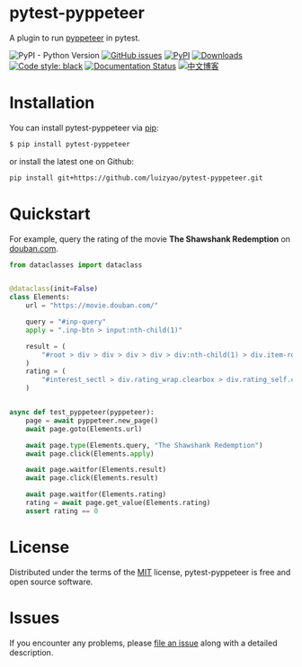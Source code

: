 # pytest-pyppeteer
A plugin to run [pyppeteer](https://github.com/pyppeteer/pyppeteer) in pytest.

![PyPI - Python Version](https://img.shields.io/pypi/pyversions/pytest-pyppeteer)
[![GitHub issues](https://img.shields.io/github/issues-raw/luizyao/pytest-pyppeteer)](https://github.com/luizyao/pytest-pyppeteer/issues)
[![PyPI](https://img.shields.io/pypi/v/pytest-pyppeteer)](https://pypi.org/project/pytest-pyppeteer/)
[![Downloads](https://pepy.tech/badge/pytest-pyppeteer)](https://pepy.tech/project/pytest-pyppeteer)
[![Code style: black](https://img.shields.io/badge/code%20style-black-000000.svg)](https://github.com/psf/black)
[![Documentation Status](https://readthedocs.org/projects/pytest-pyppeteer/badge/?version=latest)](https://pytest-pyppeteer.readthedocs.io/en/latest/?badge=latest)
[![中文博客](https://img.shields.io/badge/blog-%E4%B8%AD%E6%96%87%E5%8D%9A%E5%AE%A2-yellowgreen)](https://luizyao.com/post/2020-11-06-run-pyppeteer-in-pytest/)

# Installation
You can install pytest-pyppeteer via [pip](https://pypi.org/project/pip/):

```bash
$ pip install pytest-pyppeteer
```

or install the latest one on Github:

```bash
pip install git+https://github.com/luizyao/pytest-pyppeteer.git
```


# Quickstart

For example, query the rating of the movie **The Shawshank Redemption** on [douban.com](https://movie.douban.com).

```python
from dataclasses import dataclass


@dataclass(init=False)
class Elements:
    url = "https://movie.douban.com/"

    query = "#inp-query"
    apply = ".inp-btn > input:nth-child(1)"

    result = (
        "#root > div > div > div > div > div:nth-child(1) > div.item-root a.cover-link"
    )
    rating = (
        "#interest_sectl > div.rating_wrap.clearbox > div.rating_self.clearfix > strong"
    )


async def test_pyppeteer(pyppeteer):
    page = await pyppeteer.new_page()
    await page.goto(Elements.url)

    await page.type(Elements.query, "The Shawshank Redemption")
    await page.click(Elements.apply)

    await page.waitfor(Elements.result)
    await page.click(Elements.result)

    await page.waitfor(Elements.rating)
    rating = await page.get_value(Elements.rating)
    assert rating == 0
```


# License
Distributed under the terms of the [MIT](http://opensource.org/licenses/MIT) license, pytest-pyppeteer is free and open source software.


# Issues
If you encounter any problems, please [file an issue](https://github.com/luizyao/pytest-pyppeteer/issues) along with a detailed description.
